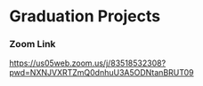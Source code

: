 
# Graduation Projects
### Zoom Link
https://us05web.zoom.us/j/83518532308?pwd=NXNJVXRTZmQ0dnhuU3A5ODNtanBRUT09
<!--
### Zoom Link
https://us05web.zoom.us/j/83518532308?pwd=NXNJVXRTZmQ0dnhuU3A5ODNtanBRUT09
-->

<!--
Our next meeting for the following projects will be on **Friday 1 Dec.**, Insha Allah. 
- @ 19:00 - Developing emerging and small companies
- @ 19:45 - Currency Detection
  
Our next meeting for the following projects will be on **Saturday 2 Dec.**, Insha Allah. 
- @ 19:00 - Nursing and medical services
- @ 19:45 - Inventory Management
-->

<!--
Our next meeting will be on **Saturday 25 Nov.**, Insha Allah. 
- @ 19:00 - Developing emerging and small companies
- @ 19:45 - Currency Detection
- @ 20:30 - Nursing and medical services
- @ 21:15 - Inventory Management
-->
<!--
Our next meeting will be on Saturday 25 Nov., Insha Allah. 
- @ 19:00 - Group 1 (Nursing and medical services)
- @ 19:45 - Group 2 (Developing emerging and small companies)
- @ 20:30 - Group 3 (Inventory management)
- @ 21:15 - Group 4 (Project 7)
-->
<!--Currency detection -->


<!--
```diff
- I am in the Zoom meeting now, you can attend.
```
-->
